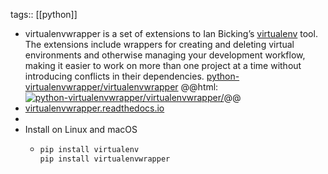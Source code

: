 tags:: [[python]]

- virtualenvwrapper is a set of extensions to Ian Bicking’s [virtualenv](https://pypi.python.org/pypi/virtualenv) tool. The extensions include wrappers for creating and deleting virtual environments and otherwise managing your development workflow, making it easier to work on more than one project at a time without introducing conflicts in their dependencies.
  [python-virtualenvwrapper/virtualenvwrapper](https://github.com/python-virtualenvwrapper/virtualenvwrapper)
  @@html: <a href="https://github.com/python-virtualenvwrapper/virtualenvwrapper/"><img src="https://github-readme-stats-astronomer.vercel.app/api/pin/?username=python-virtualenvwrapper&repo=virtualenvwrapper&theme=tokyonight" alt="python-virtualenvwrapper/virtualenvwrapper/"/></a>@@
- [virtualenvwrapper.readthedocs.io](https://virtualenvwrapper.readthedocs.io/)
-
- Install on Linux and macOS
	- ```bash
	  pip install virtualenv
	  pip install virtualenvwrapper
	  ```